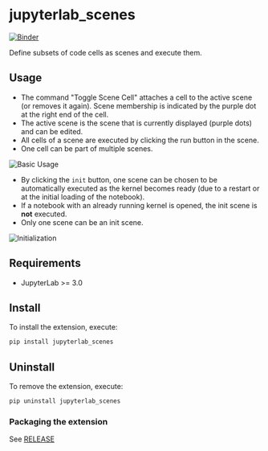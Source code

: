 # jupyterlab_scenes

[![Binder](https://mybinder.org/badge_logo.svg)](https://mybinder.org/v2/gh/schmidi314/jupyterlab-scenes/master?urlpath=lab)

Define subsets of code cells as scenes and execute them.

## Usage

* The command "Toggle Scene Cell" attaches a cell to the active scene (or removes it again). Scene membership is indicated by the purple dot at the right end of the cell.
* The active scene is the scene that is currently displayed (purple dots) and can be edited.
* All cells of a scene are executed by clicking the run button in the scene.
* One cell can be part of multiple scenes.

![Basic Usage](https://github.com/schmidi314/jupyterlab-scenes/blob/master/gifs/scenes_basic.gif?raw=true)


* By clicking the `init` button, one scene can be chosen to be automatically executed as the kernel becomes ready (due to a restart or at the initial loading of the notebook).
* If a notebook with an already running kernel is opened, the init scene is __not__ executed.
* Only one scene can be an init scene.

![Initialization](https://github.com/schmidi314/jupyterlab-scenes/blob/master/gifs/scenes_init.gif?raw=true)


## Requirements

* JupyterLab >= 3.0

## Install

To install the extension, execute:

```bash
pip install jupyterlab_scenes
```

## Uninstall

To remove the extension, execute:

```bash
pip uninstall jupyterlab_scenes
```


### Packaging the extension

See [RELEASE](RELEASE.md)

